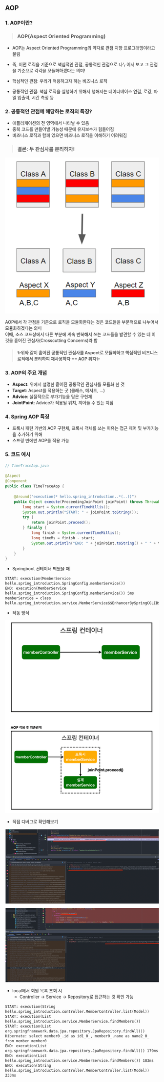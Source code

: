 ## AOP

### 1. AOP이란?

> ### AOP(Aspect Oriented Programming)

* AOP는 Aspect Oriented Programming의 약자로 관점 지향 프로그래밍이라고 불림
* 즉, 어떤 로직을 기준으로 핵심적인 관점, 공통적인 관점으로 나누어서 보고 그 관점을 기준으로 각각을 모듈화하겠다는 의미!

* 핵심적인 관점: 우리가 적용하고자 하는 비즈니스 로직
* 공통적인 관점: 핵심 로직을 실행하기 위해서 행해지는 데이터베이스 연결, 로깅, 파일 입출력, 시간 측정 등


### 2. 공통적인 관점에 해당하는 로직의 특징?

* 애플리케이션의 전 영역에서 나타날 수 있음
* 중복 코드를 만들어낼 가능성 때문에 유지보수가 힘들어짐
* 비즈니스 로직과 함께 있으면 비즈니스 로직을 이해하기 어려워짐


> ### 결론:  두 관심사를 분리하자!   


![img.png](../image/img19.png)

AOP에서 각 관점을 기준으로 로직을 모듈화한다는 것은 코드들을 부분적으로 나누어서 모듈화하겠다는 의미   
이때, 소스 코드상에서 다른 부분에 계속 반복해서 쓰는 코드들을 발견할 수 있는 데 이것을 흩어진 관심사(Crosscutting Concerns)라 함

> #### ✨위와 같이 흩어진 공통적인 관심사를 Aspect로 모듈화하고 핵심적인 비즈니스 로직에서 분리하여 재사용하자 == AOP 취지✨


### 3. AOP의 주요 개념

* **Aspect**: 위에서 설명한 흩어진 공통적인 관심사를 모듈화 한 것
* **Target**: Aspect를 적용하는 곳 (클래스, 메서드, ...)
* **Advice**: 실질적으로 부가기능을 담은 구현체
* **JointPoint**: Advice가 적용될 위치, 끼어들 수 있는 지점


### 4. Spring AOP 특징

* 프록시 패턴 기반의 AOP 구현체, 프록시 객체를 쓰는 이유는 접근 제어 및 부가기능을 추가하기 위해
* 스프링 빈에만 AOP를 적용 가능


### 5. 코드 예시

```java
// TimeTraceAop.java

@Aspect
@Component
public class TimeTraceAop {

    @Around("execution(* hello.spring_introduction..*(..))")
    public Object execute(ProceedingJoinPoint joinPoint) throws Throwable {
        long start = System.currentTimeMillis();
        System.out.println("START: " + joinPoint.toString());
        try {
            return joinPoint.proceed();
        } finally {
            long finish = System.currentTimeMillis();
            long timeMs = finish - start;
            System.out.println("END: " + joinPoint.toString() + " " + timeMs + "ms");
        }
    }
}
```

* Springboot 컨테이너 띄웠을 때

```shell
START: execution(MemberService hello.spring_introduction.SpringConfig.memberService())
END: execution(MemberService hello.spring_introduction.SpringConfig.memberService()) 5ms
memberService = class hello.spring_introduction.service.MemberService$$EnhancerBySpringCGLIB$$6c96ebc3
```

* 작동 방식

![img_1.png](../image/img20.png)

* 직접 디버그로 확인해보기

![img_2.png](../image/img21.png)


* local에서 회원 목록 조회 시
  * Controller -> Service -> Repository로 접근하는 것 확인 가능

```shell
START: execution(String hello.spring_introduction.controller.MemberController.list(Model))
START: execution(List hello.spring_introduction.service.MemberService.findMembers())
START: execution(List org.springframework.data.jpa.repository.JpaRepository.findAll())
Hibernate: select member0_.id as id1_0_, member0_.name as name2_0_ from member member0_
END: execution(List org.springframework.data.jpa.repository.JpaRepository.findAll()) 179ms
END: execution(List hello.spring_introduction.service.MemberService.findMembers()) 183ms
END: execution(String hello.spring_introduction.controller.MemberController.list(Model)) 233ms
```

